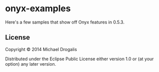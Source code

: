 # onyx-examples

Here's a few samples that show off Onyx features in 0.5.3.

## License

Copyright © 2014 Michael Drogalis

Distributed under the Eclipse Public License either version 1.0 or (at
your option) any later version.
